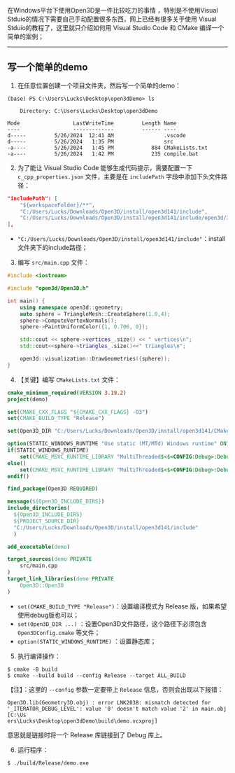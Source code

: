 
在Windows平台下使用Open3D是一件比较吃力的事情 ，特别是不使用Visual Stduio的情况下需要自己手动配置很多东西，网上已经有很多关于使用 Visual Stduio的教程了，这里就只介绍如何用 Visual Studio Code 和 CMake 编译一个简单的案例；

---
## 写一个简单的demo

1. 在任意位置创建一个项目文件夹，然后写一个简单的demo：
```shell
(base) PS C:\Users\Lucks\Desktop\open3dDemo> ls

    Directory: C:\Users\Lucks\Desktop\open3dDemo

Mode                 LastWriteTime         Length Name
----                 -------------         ------ ----
d-----         5/26/2024  12:41 AM                .vscode
d-----         5/26/2024   1:35 PM                src
-a----         5/26/2024   1:45 PM            884 CMakeLists.txt
-a----         5/26/2024   1:42 PM            235 compile.bat
```

2. 为了能让 Visual Studio Code 能够生成代码提示，需要配置一下 `c_cpp_properties.json` 文件，主要是在 `includePath` 字段中添加下头文件路径：
```json
"includePath": [
	"${workspaceFolder}/**",
	"C:/Users/Lucks/Downloads/Open3D/install/open3d141/include",
	"C:/Users/Lucks/Downloads/Open3D/install/open3d141/include/open3d/3rdparty"
],
```
* `"C:/Users/Lucks/Downloads/Open3D/install/open3d141/include"`：install文件夹下的include路径；

3. 编写 `src/main.cpp` 文件：
```cpp
#include <iostream>

#include "open3d/Open3D.h"

int main() {
    using namespace open3d::geometry;
    auto sphere = TriangleMesh::CreateSphere(1.0,4);
    sphere->ComputeVertexNormals();
    sphere->PaintUniformColor({1, 0.706, 0});

    std::cout << sphere->vertices_.size() << " vertices\n";
    std::cout<<sphere->triangles_.size()<<" triangles\n";

    open3d::visualization::DrawGeometries({sphere});
}
```

4. 【关键】编写 `CMakeLists.txt` 文件：
```cmake
cmake_minimum_required(VERSION 3.19.2)
project(demo)

set(CMAKE_CXX_FLAGS "${CMAKE_CXX_FLAGS} -O3")
set(CMAKE_BUILD_TYPE "Release")

set(Open3D_DIR "C:/Users/Lucks/Downloads/Open3D/install/open3d141/CMake")

option(STATIC_WINDOWS_RUNTIME "Use static (MT/MTd) Windows runtime" ON)
if(STATIC_WINDOWS_RUNTIME)
    set(CMAKE_MSVC_RUNTIME_LIBRARY "MultiThreaded$<$<CONFIG:Debug>:Debug>")
else()
    set(CMAKE_MSVC_RUNTIME_LIBRARY "MultiThreaded$<$<CONFIG:Debug>:Debug>DLL")
endif()

find_package(Open3D REQUIRED)

message(${Open3D_INCLUDE_DIRS})
include_directories(
  ${Open3D_INCLUDE_DIRS}
  ${PROJECT_SOURCE_DIR}
  "C:/Users/Lucks/Downloads/Open3D/install/open3d141/include"
  )

add_executable(demo)

target_sources(demo PRIVATE
    src/main.cpp
)
target_link_libraries(demo PRIVATE
    Open3D::Open3D
)
```

* `set(CMAKE_BUILD_TYPE "Release")`：设置编译模式为 Release 版，如果希望使用debug版也可以；
* `set(Open3D_DIR ...)` ：设置Open3D文件路径，这个路径下必须包含 `Open3DConfig.cmake` 等文件；
* `option(STATIC_WINDOWS_RUNTIME)` ：设置静态库；

5. 执行编译操作：
```shell
$ cmake -B build
$ cmake --build build --config Release --target ALL_BUILD
```

【注】：这里的 `--config` 参数一定要带上 `Release` 信息，否则会出现以下报错：

```shell
Open3D.lib(Geometry3D.obj) : error LNK2038: mismatch detected for '_ITERATOR_DEBUG_LEVEL': value '0' doesn't match value '2' in main.obj [C:\Us
ers\Lucks\Desktop\open3dDemo\build\demo.vcxproj]
```

意思就是链接时将一个 Release 库链接到了 Debug 库上。

6. 运行程序：
```shell
$ ./build/Release/demo.exe
```

